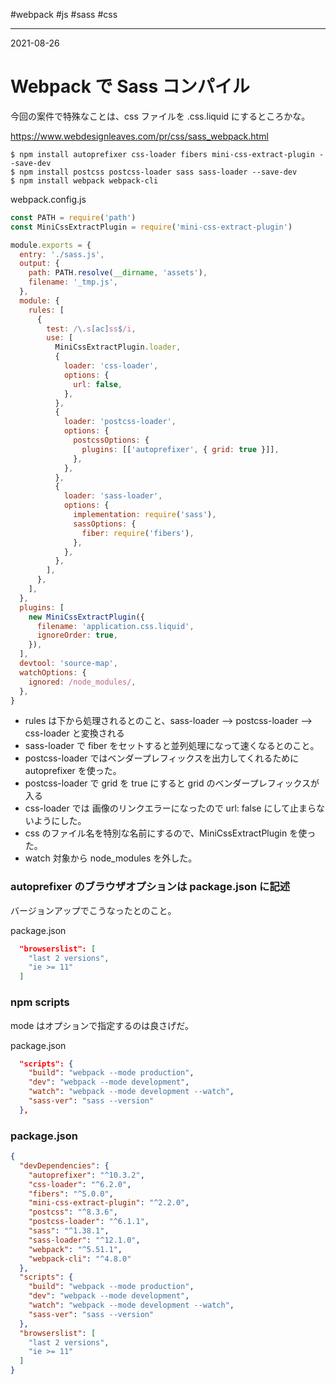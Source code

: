 #webpack #js #sass #css

---
2021-08-26

# Webpack で Sass コンパイル

今回の案件で特殊なことは、css ファイルを .css.liquid にするところかな。

https://www.webdesignleaves.com/pr/css/sass_webpack.html

```shell
$ npm install autoprefixer css-loader fibers mini-css-extract-plugin --save-dev
$ npm install postcss postcss-loader sass sass-loader --save-dev
$ npm install webpack webpack-cli
```

webpack.config.js

```js
const PATH = require('path')
const MiniCssExtractPlugin = require('mini-css-extract-plugin')

module.exports = {
  entry: './sass.js',
  output: {
    path: PATH.resolve(__dirname, 'assets'),
    filename: '_tmp.js',
  },
  module: {
    rules: [
      {
        test: /\.s[ac]ss$/i,
        use: [
          MiniCssExtractPlugin.loader,
          {
            loader: 'css-loader',
            options: {
              url: false,
            },
          },
          {
            loader: 'postcss-loader',
            options: {
              postcssOptions: {
                plugins: [['autoprefixer', { grid: true }]],
              },
            },
          },
          {
            loader: 'sass-loader',
            options: {
              implementation: require('sass'),
              sassOptions: {
                fiber: require('fibers'),
              },
            },
          },
        ],
      },
    ],
  },
  plugins: [
    new MiniCssExtractPlugin({
      filename: 'application.css.liquid',
      ignoreOrder: true,
    }),
  ],
  devtool: 'source-map',
  watchOptions: {
    ignored: /node_modules/,
  },
}
```


* rules は下から処理されるとのこと、sass-loader --> postcss-loader --> css-loader と変換される
* sass-loader で fiber をセットすると並列処理になって速くなるとのこと。
* postcss-loader ではベンダープレフィックスを出力してくれるために autoprefixer を使った。
* postcss-loader で grid を true にすると grid のベンダープレフィックスが入る
* css-loader では 画像のリンクエラーになったので url: false にして止まらないようにした。
* css のファイル名を特別な名前にするので、MiniCssExtractPlugin を使った。
* watch 対象から node_modules を外した。


### autoprefixer のブラウザオプションは package.json に記述

バージョンアップでこうなったとのこと。

package.json

```json
  "browserslist": [
    "last 2 versions",
    "ie >= 11"
  ]
```

### npm scripts

mode はオプションで指定するのは良さげだ。

package.json

```json
  "scripts": {
    "build": "webpack --mode production",
    "dev": "webpack --mode development",
    "watch": "webpack --mode development --watch",
    "sass-ver": "sass --version"
  },
```

### package.json

```json
{
  "devDependencies": {
    "autoprefixer": "^10.3.2",
    "css-loader": "^6.2.0",
    "fibers": "^5.0.0",
    "mini-css-extract-plugin": "^2.2.0",
    "postcss": "^8.3.6",
    "postcss-loader": "^6.1.1",
    "sass": "^1.38.1",
    "sass-loader": "^12.1.0",
    "webpack": "^5.51.1",
    "webpack-cli": "^4.8.0"
  },
  "scripts": {
    "build": "webpack --mode production",
    "dev": "webpack --mode development",
    "watch": "webpack --mode development --watch",
    "sass-ver": "sass --version"
  },
  "browserslist": [
    "last 2 versions",
    "ie >= 11"
  ]
}
```






